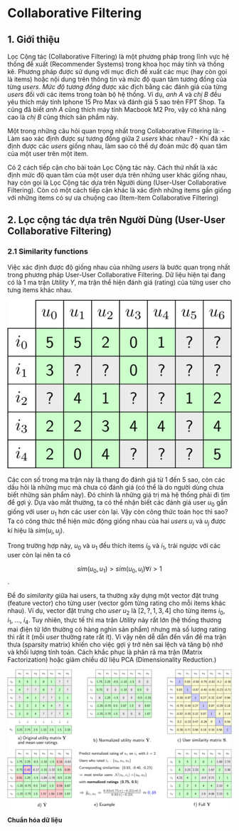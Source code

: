 # Collaborative Filtering


## 1. Giới thiệu

Lọc Cộng tác (Collaborative Filtering) là một phương pháp trong lĩnh vực hệ thống đề xuất (Recommender Systems) trong khoa học máy tính và thống kê. Phương pháp được sử dụng với mục đích đề xuất các mục (hay còn gọi là items) hoặc nội dung trên thông tin và mức độ quan tâm tương đồng của từng *users*. *Mức độ tương đồng* được xác địch bằng các đánh giá của từng *users* đối với các items trong toàn bộ hệ thống. Ví dụ, *anh A* và *chị B* đều yêu thích máy tính Iphone 15 Pro Max và đánh giá 5 sao trên FPT Shop. Ta cũng đã biết *anh A* cũng thích máy tính Macbook M2 Pro, vậy có khả năng cao là *chị B* cũng thích sản phẩm này.

Một trong những câu hỏi quan trọng nhất trong Collaborative Filtering là:
    - Làm sao xác định được sự tương đồng giữa 2 *users* khác nhau?
    - Khi đã xác định được các *users* giống nhau, làm sao có thể dự đoán mức độ quan tâm của một user trên một item.

Có 2 cách tiếp cận cho bài toán Lọc Cộng tác này. Cách thứ nhất là xác định mức độ quan tâm của một user dựa trên những user khác giống nhau, hay còn gọi là Lọc Cộng tác dựa trên Người dùng (User-User Collaborative Filtering). Còn có một cách tiếp cận khác là xác định những items gần giống với những items có sự ưa chuộng cao (Item-Item Collaborative Filtering)



## 2. Lọc cộng tác dựa trên Người Dùng (User-User Collaborative Filtering)

### 2.1 Similarity functions

Việc xác định được độ giống nhau của những *users* là bước quan trọng nhất trong phương pháp User-User Collaborative Filtering. Dữ liệu hiện tại đang có là 1 ma trận *Utility* $Y$, ma trận thể hiện đánh giá (rating) của từng user cho tưng items khác nhau. 

![Hình 1: Ma trận Utility $Y$](images/utility.png)

Các con số trong ma trận này là thang đo đánh giá từ 1 đến 5 sao, còn các dấu hỏi là những mục mà chưa có đánh giá (có thể là do người dùng chưa biết những sản phẩm này). Đó chính là những giá trị mà hệ thống phải đi tìm để gợi ý. Dựa vào mắt thường, ta có thể nhận biết các đánh giá user $u_0$ gần giống với user $u_1$ hơn các user còn lại. Vậy còn công thức toán học thì sao? Ta có công thức thể hiện mức động giống nhau của hai *users* $u_i$ và $u_j$ được kí hiệu là $sim(u_i, u_j)$. 

Trong trường hợp này, $u_0$ và $u_1$ đều thích items $i_0$ và $i_1$, trái ngược với các user còn lại nên ta có

$$ sim(u_0, u_1) > sim(u_0, u_i) \forall i > 1 $$.

Để đo *similarity* giữa hai users, ta thường xây dựng một vector đặt trưng (feature vector) cho từng user (vector gồm từng rating cho mỗi items khác nhau). Ví dụ, vector đặt trưng cho *user* $u_2$ là $[2, ?, 1, 3, 4]$ cho từng items $i_0$, $i_1$, ..., $i_4$. Tuy nhiên, thực tế thì ma trận *Utility* này rất lớn (hệ thống thương mai điện tử  lớn thường có hàng nghìn sản phẩm) nhưng mà số lượng rating thì rất ít (mỗi *user* thường rate rất ít). Vì vậy nên dễ dẫn đến vấn đề ma trận thưa (sparsity matrix) khiến cho việc gợi ý trở nên sai lệch và tăng bộ nhớ và khối lượng tính toán. Cách khắc phục là phân rã ma trận (Matrix Factorization) hoặc giảm chiều dữ liệu PCA (Dimensionality Reduction.)

![Hình 2: Ví dụ mô tả User-user Collaborative Filtering. a) Utility Matrix ban đầu. b) Utility Matrix đã được chuẩn hoá. c) User similarity matrix. d) Dự đoán các (normalized) ratings còn thiếu. e) Ví dụ về cách dự đoán normalized rating của $u_1$ cho $i_1$ f) Dự đoán các (denormalized) ratings còn thiếu.](images/user_cf.png)

**Chuẩn hóa dữ liệu**

